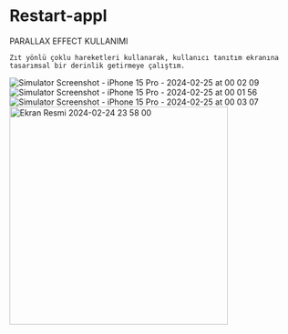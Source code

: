 # Restart-appl
 

PARALLAX EFFECT KULLANIMI 

    Zıt yönlü çoklu hareketleri kullanarak, kullanıcı tanıtım ekranına tasarımsal bir derinlik getirmeye çalıştım.


![Simulator Screenshot - iPhone 15 Pro - 2024-02-25 at 00 02 09](https://github.com/palasmert/Restart-appl/assets/134235672/13ab46c9-fedc-4616-8127-14dd3cf6f398)
![Simulator Screenshot - iPhone 15 Pro - 2024-02-25 at 00 01 56](https://github.com/palasmert/Restart-appl/assets/134235672/19e85e26-bb0a-4ecf-9cdf-d5929139a36a)
![Simulator Screenshot - iPhone 15 Pro - 2024-02-25 at 00 03 07](https://github.com/palasmert/Restart-appl/assets/134235672/505e321f-df14-4b89-84be-98d9a1e48e81)
<img width="383" alt="Ekran Resmi 2024-02-24 23 58 00" src="https://github.com/palasmert/Restart-appl/assets/134235672/9f3d5a51-45e4-47b9-bfd9-56b1a029c6ef">
